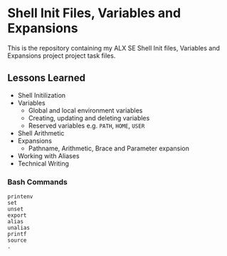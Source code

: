# Shell Init Files, Variables and Expansions
This is the repository containing my ALX SE Shell Init files, Variables and Expansions project project task files.

## Lessons Learned
- Shell Initilization
- Variables
  - Global and local environment variables
  - Creating, updating and deleting variables
  - Reserved variables e.g. ```PATH```, ```HOME```, ```USER```
- Shell Arithmetic
- Expansions
  - Pathname, Arithmetic, Brace and Parameter expansion
- Working with Aliases
- Technical Writing 

### Bash Commands
```
printenv
set
unset
export
alias
unalias
printf
source
.
```
